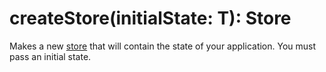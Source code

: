 # createStore<T>(initialState: T): Store

Makes a new [store](store.md) that will contain the state of your application.
You must pass an initial state.
